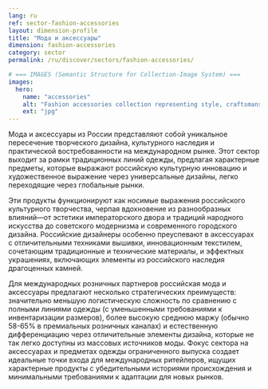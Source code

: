 ```yaml
---
lang: ru
ref: sector-fashion-accessories
layout: dimension-profile
title: "Мода и аксессуары"
dimension: fashion-accessories
category: sector
permalink: /ru/discover/sectors/fashion-accessories/

# === IMAGES (Semantic Structure for Collection-Image System) ===
images:
  hero:
    name: "accessories"
    alt: "Fashion accessories collection representing style, craftsmanship and design innovation"
    ext: "jpg"
---
```


Мода и аксессуары из России представляют собой уникальное пересечение творческого дизайна, культурного наследия и практической востребованности на международном рынке. Этот сектор выходит за рамки традиционных линий одежды, предлагая характерные предметы, которые выражают российскую культурную инновацию и художественное выражение через универсальные дизайны, легко переходящие через глобальные рынки.

Эти продукты функционируют как носимые выражения российского культурного творчества, черпая вдохновение из разнообразных влияний—от эстетики императорского двора и традиций народного искусства до советского модернизма и современного городского дизайна. Российские дизайнеры особенно преуспевают в аксессуарах с отличительными техниками вышивки, инновационным текстилем, сочетающим традиционные и технические материалы, и эффектных украшениях, включающих элементы из российского наследия драгоценных камней.

Для международных розничных партнеров российская мода и аксессуары предлагают несколько стратегических преимуществ: значительно меньшую логистическую сложность по сравнению с полными линиями одежды (с уменьшенными требованиями к инвентаризации размеров), более высокую среднюю маржу (обычно 58-65% в премиальных розничных каналах) и естественную дифференциацию через отличительные элементы дизайна, которые не так легко доступны из массовых источников моды. Фокус сектора на аксессуарах и предметах одежды ограниченного выпуска создает идеальные точки входа для международных ритейлеров, ищущих характерные продукты с убедительными историями происхождения и минимальными требованиями к адаптации для новых рынков.

